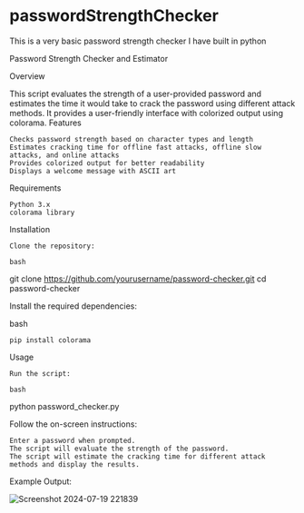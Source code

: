 # passwordStrengthChecker

This is a very basic password strength checker I have built in python


Password Strength Checker and Estimator

Overview

This script evaluates the strength of a user-provided password and estimates the time it would take to crack the password using different attack methods. It provides a user-friendly interface with colorized output using colorama.
Features

    Checks password strength based on character types and length
    Estimates cracking time for offline fast attacks, offline slow attacks, and online attacks
    Provides colorized output for better readability
    Displays a welcome message with ASCII art

Requirements

    Python 3.x
    colorama library

Installation

    Clone the repository:

    bash

git clone https://github.com/yourusername/password-checker.git
cd password-checker

Install the required dependencies:

bash

    pip install colorama

Usage

    Run the script:

    bash

python password_checker.py

Follow the on-screen instructions:

    Enter a password when prompted.
    The script will evaluate the strength of the password.
    The script will estimate the cracking time for different attack methods and display the results.
Example Output:

![Screenshot 2024-07-19 221839](https://github.com/user-attachments/assets/ab2622ed-7200-4d99-86db-23b42fba0890)

